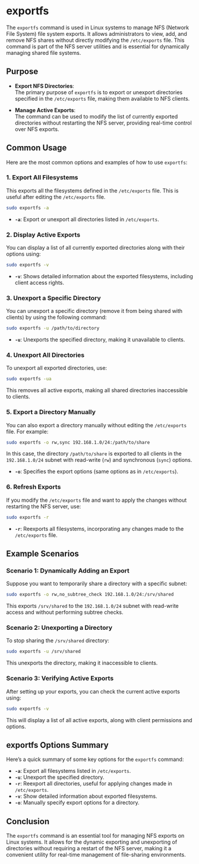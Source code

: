 # exportfs 

The `exportfs` command is used in Linux systems to manage NFS (Network File System) file system exports. It allows administrators to view, add, and remove NFS shares without directly modifying the `/etc/exports` file. This command is part of the NFS server utilities and is essential for dynamically managing shared file systems.

## Purpose

- **Export NFS Directories**:  
  The primary purpose of `exportfs` is to export or unexport directories specified in the `/etc/exports` file, making them available to NFS clients.
  
- **Manage Active Exports**:  
  The command can be used to modify the list of currently exported directories without restarting the NFS server, providing real-time control over NFS exports.

## Common Usage

Here are the most common options and examples of how to use `exportfs`:

### 1. **Export All Filesystems**
   This exports all the filesystems defined in the `/etc/exports` file. This is useful after editing the `/etc/exports` file.

   ```bash
   sudo exportfs -a
   ```

   - **`-a`**: Export or unexport all directories listed in `/etc/exports`.

### 2. **Display Active Exports**
   You can display a list of all currently exported directories along with their options using:

   ```bash
   sudo exportfs -v
   ```

   - **`-v`**: Shows detailed information about the exported filesystems, including client access rights.

### 3. **Unexport a Specific Directory**
   You can unexport a specific directory (remove it from being shared with clients) by using the following command:

   ```bash
   sudo exportfs -u /path/to/directory
   ```

   - **`-u`**: Unexports the specified directory, making it unavailable to clients.

### 4. **Unexport All Directories**
   To unexport all exported directories, use:

   ```bash
   sudo exportfs -ua
   ```

   This removes all active exports, making all shared directories inaccessible to clients.

### 5. **Export a Directory Manually**
   You can also export a directory manually without editing the `/etc/exports` file. For example:

   ```bash
   sudo exportfs -o rw,sync 192.168.1.0/24:/path/to/share
   ```

   In this case, the directory `/path/to/share` is exported to all clients in the `192.168.1.0/24` subnet with read-write (`rw`) and synchronous (`sync`) options.

   - **`-o`**: Specifies the export options (same options as in `/etc/exports`).

### 6. **Refresh Exports**
   If you modify the `/etc/exports` file and want to apply the changes without restarting the NFS server, use:

   ```bash
   sudo exportfs -r
   ```

   - **`-r`**: Reexports all filesystems, incorporating any changes made to the `/etc/exports` file.

## Example Scenarios

### Scenario 1: Dynamically Adding an Export

Suppose you want to temporarily share a directory with a specific subnet:

```bash
sudo exportfs -o rw,no_subtree_check 192.168.1.0/24:/srv/shared
```

This exports `/srv/shared` to the `192.168.1.0/24` subnet with read-write access and without performing subtree checks.

### Scenario 2: Unexporting a Directory

To stop sharing the `/srv/shared` directory:

```bash
sudo exportfs -u /srv/shared
```

This unexports the directory, making it inaccessible to clients.

### Scenario 3: Verifying Active Exports

After setting up your exports, you can check the current active exports using:

```bash
sudo exportfs -v
```

This will display a list of all active exports, along with client permissions and options.

## exportfs Options Summary

Here’s a quick summary of some key options for the `exportfs` command:

- **`-a`**: Export all filesystems listed in `/etc/exports`.
- **`-u`**: Unexport the specified directory.
- **`-r`**: Reexport all directories, useful for applying changes made in `/etc/exports`.
- **`-v`**: Show detailed information about exported filesystems.
- **`-o`**: Manually specify export options for a directory.
  
## Conclusion

The `exportfs` command is an essential tool for managing NFS exports on Linux systems. It allows for the dynamic exporting and unexporting of directories without requiring a restart of the NFS server, making it a convenient utility for real-time management of file-sharing environments.
